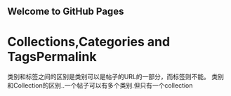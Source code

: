 ## Welcome to GitHub Pages

# Collections,Categories and TagsPermalink
类别和标签之间的区别是类别可以是帖子的URL的一部分，而标签则不能。
类别和Collection的区别..一个帖子可以有多个类别.但只有一个collection

